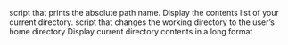 script that prints the absolute path name.
Display the contents list of your current directory.
script that changes the working directory to the user’s home directory
Display current directory contents in a long format
